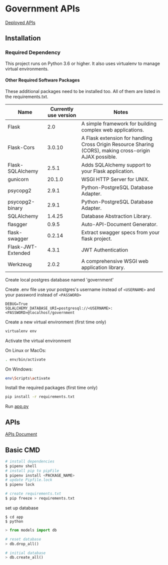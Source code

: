 # Government APIs

[Deployed APIs](https://wcg-apis.herokuapp.com/)

## Installation

### Required Dependency

This project runs on Python 3.6 or higher. It also uses virtualenv to manage virtual environments.

#### Other Required Software Packages

These additional packages need to be installed too. All of them are listed in the requirements.txt.

| Name             | Currently use version | Notes                                                                                                   |
| ---------------- | --------------------- | ------------------------------------------------------------------------------------------------------- |
| Flask            | 2.0                   | A simple framework for building complex web applications.                                               |
| Flask-Cors       | 3.0.10                | A Flask extension for handling Cross Origin Resource Sharing (CORS), making cross-origin AJAX possible. |
| Flask-SQLAlchemy | 2.5.1                 | Adds SQLAlchemy support to your Flask application.                                                      |
| gunicorn         | 20.1.0                | WSGI HTTP Server for UNIX.                                                                              |
| psycopg2         | 2.9.1                 | Python-PostgreSQL Database Adapter.                                                                     |
| psycopg2-binary  | 2.9.1                 | Python-PostgreSQL Database Adapter.                                                                     |
| SQLAlchemy       | 1.4.25                | Database Abstraction Library.                                                                           |
| flasgger         | 0.9.5                 | Auto-API-Document Generator.                                                                            |
| flask-swagger    | 0.2.14                | Extract swagger specs from your flask project.                                                          |
| Flask-JWT-Extended         | 4.3.1                | JWT Authentication                                                                            |
| Werkzeug    | 2.0.2                | A comprehensive WSGI web application library.                                                          |

Create local postgres database named 'government'

Create .env file
use your postgres's username instead of `<USERNAME>` and your password instead of `<PASSWORD>`

```.env
DEBUG=True
SQLALCHEMY_DATABASE_URI=postgresql://<USERNAME>:<PASSWORD>@localhost/government
```

Create a new virtual environment (first time only)

```bash
virtualenv env
```

Activate the virtual environment

On Linux or MacOs:

```bash
. env/bin/activate
```

On Windows:

```bash
env\Scripts\activate
```

Install the required packages (first time only)

```bash
pip install -r requirements.txt
```

Run [app.py](app/app.py)

## APIs

[APIs Document](https://wcg-apis.herokuapp.com/api-doc/)

## Basic CMD

```zsh
# install dependencies
$ pipenv shell
# install pip to pipFile
$ pipenv install <PACKAGE_NAME>
# update Pipfile.lock
$ pipenv lock

# create requirements.txt
$ pip freeze > requirements.txt
```

set up database

```
$ cd app
$ python
```

```python shell
> from models import db

# reset database
> db.drop_all()

# initial database
> db.create_all()
```

